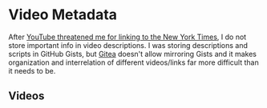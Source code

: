 # Video Metadata
After [YouTube threatened me for linking to the New York Times](https://github.com/TangentFoxy/video-metadata/blob/main/YouTube-threat.md), I do not store important info in video descriptions. I was storing descriptions and scripts in GitHub Gists, but [Gitea](https://about.gitea.com) doesn't allow mirroring Gists and it makes organization and interrelation of different videos/links far more difficult than it needs to be.

## Videos
